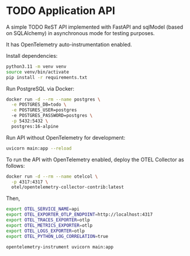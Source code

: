 # TODO Application API

A simple TODO ReST API implemented with FastAPI and sqlModel (based on SQLAlchemy) in asynchronous mode for testing purposes.

It has OpenTelemetry auto-instrumentation enabled.

Install dependencies:

```bash
python3.11 -m venv venv
source venv/bin/activate
pip install -r requirements.txt
```

Run PostgreSQL via Docker:

```bash
docker run -d --rm --name postgres \
  -e POSTGRES_DB=todo \
  -e POSTGRES_USER=postgres
  -e POSTGRES_PASSWORD=postgres \
  -p 5432:5432 \
  postgres:16-alpine
```

Run API without OpenTelemetry for development:

```bash
uvicorn main:app --reload
```

To run the API with OpenTelemetry enabled, deploy the OTEL Collector as follows:

```bash
docker run -d --rm --name otelcol \
  -p 4317:4317 \
  otel/opentelemetry-collector-contrib:latest
```

Then,

```bash
export OTEL_SERVICE_NAME=api
export OTEL_EXPORTER_OTLP_ENDPOINT=http://localhost:4317
export OTEL_TRACES_EXPORTER=otlp
export OTEL_METRICS_EXPORTER=otlp
export OTEL_LOGS_EXPORTER=otlp
export OTEL_PYTHON_LOG_CORRELATION=true

opentelemetry-instrument uvicorn main:app
```
